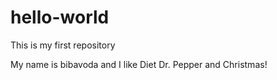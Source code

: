 # hello-world
This is my first repository

My name is bibavoda and I like Diet Dr. Pepper and Christmas!
